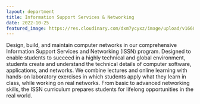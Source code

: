 ```yaml
---
layout: department
title: Information Support Services & Networking
date: 2022-10-25
featured_image: https://res.cloudinary.com/dxm7ycyxz/image/upload/v1668016941/2022/04/umberto-jXd2FSvcRr8-unsplash-1-1024x683_wnbhvg.jpg
---
```


Design, build, and maintain computer networks in our comprehensive Information Support Services and Networking (ISSN) program. Designed to enable students to succeed in a highly technical and global environment, students create and understand the technical details of computer software, applications, and networks. We combine lectures and online learning with hands-on laboratory exercises in which students apply what they learn in class, while working on real networks. From basic to advanced networking skills, the ISSN curriculum prepares students for lifelong opportunities in the real world.

